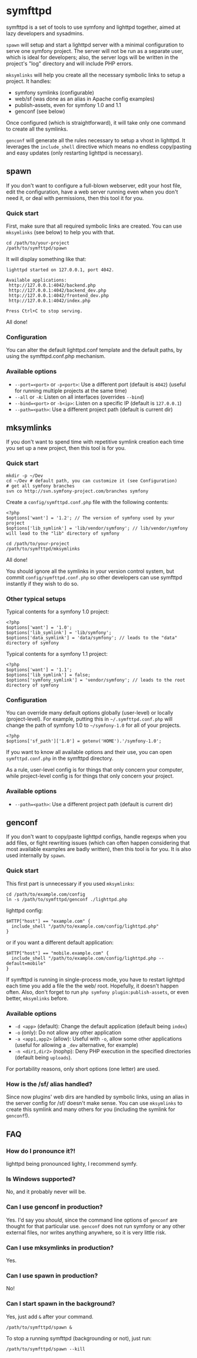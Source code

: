 # symfttpd

symfttpd is a set of tools to use symfony and lighttpd together,
aimed at lazy developers and sysadmins.


`spawn` will setup and start a lighttpd server with a minimal
configuration to serve one symfony project. The server will not be run as
a separate user, which is ideal for developers; also, the server logs
will be written in the project's "log" directory and will include PHP errors.


`mksymlinks` will help you create all the necessary symbolic links
to setup a project. It handles:

 * symfony symlinks (configurable)
 * web/sf (was done as an alias in Apache config examples)
 * publish-assets, even for symfony 1.0 and 1.1
 * genconf (see below)

Once configured (which is straightforward), it will take only one command
to create all the symlinks.


`genconf` will generate all the rules necessary to setup a vhost in lighttpd.
It leverages the `include_shell` directive which means no endless
copy/pasting and easy updates (only restarting lighttpd is necessary).



## spawn

If you don't want to configure a full-blown webserver, edit your host
file, edit the configuration, have a web server running even when you don't
need it, or deal with permissions, then this tool it for you.


### Quick start

First, make sure that all required symbolic links are created.
You can use `mksymlinks` (see below) to help you with that.

    cd /path/to/your-project
    /path/to/symfttpd/spawn

It will display something like that:

    lighttpd started on 127.0.0.1, port 4042.

    Available applications:
     http://127.0.0.1:4042/backend.php
     http://127.0.0.1:4042/backend_dev.php
     http://127.0.0.1:4042/frontend_dev.php
     http://127.0.0.1:4042/index.php

    Press Ctrl+C to stop serving.

All done!


### Configuration

You can alter the default lighttpd.conf template and the default paths,
by using the symfttpd.conf.php mechanism.


### Available options

* `--port=<port>` or `-p<port>`: Use a different port (default is `4042`)
    (useful for running multiple projects at the same time)
* `--all` or `-A`: Listen on all interfaces (overrides `--bind`)
* `--bind=<port>` or `-b<ip>`: Listen on a specific IP (default is `127.0.0.1`)
* `--path=<path>`: Use a different project path (default is current dir)



## mksymlinks

If you don't want to spend time with repetitive symlink creation each time you set up a new project, then this tool is for you.


### Quick start

    mkdir -p ~/Dev
    cd ~/Dev # default path, you can customize it (see Configuration)
    # get all symfony branches
    svn co http://svn.symfony-project.com/branches symfony

Create a `config/symfttpd.conf.php` file with the following contents:

    <?php
    $options['want'] = '1.2'; // The version of symfony used by your project
    $options['lib_symlink'] = 'lib/vendor/symfony'; // lib/vendor/symfony will lead to the "lib" directory of symfony

    cd /path/to/your-project
    /path/to/symfttpd/mksymlinks

All done!

You should ignore all the symlinks in your version control system, but commit `config/symfttpd.conf.php` so other developers can use symfttpd instantly if they wish to do so.


### Other typical setups

Typical contents for a symfony 1.0 project:

    <?php
    $options['want'] = '1.0';
    $options['lib_symlink'] = 'lib/symfony';
    $options['data_symlink'] = 'data/symfony'; // leads to the "data" directory of symfony

Typical contents for a symfony 1.1 project:

    <?php
    $options['want'] = '1.1';
    $options['lib_symlink'] = false;
    $options['symfony_symlink'] = 'vendor/symfony'; // leads to the root directory of symfony


### Configuration

You can override many default options globally (user-level)
or locally (project-level).
For example, putting this in `~/.symfttpd.conf.php` will change the path
of symfony 1.0 to `~/symfony-1.0` for all of your projects.

    <?php
    $options['sf_path']['1.0'] = getenv('HOME').'/symfony-1.0';

If you want to know all available options and their use,
you can open `symfttpd.conf.php` in the symfttpd directory.

As a rule, user-level config is for things that only concern your computer,
while project-level config is for things that only concern your project.


### Available options

* `--path=<path>`: Use a different project path (default is current dir)



## genconf

If you don't want to copy/paste lighttpd configs, handle regexps when
you add files, or fight rewriting issues (which can often happen
considering that most available examples are badly written),
then this tool is for you. It is also used internally by `spawn`.


### Quick start

This first part is unnecessary if you used `mksymlinks`:

    cd /path/to/example.com/config
    ln -s /path/to/symfttpd/genconf ./lighttpd.php

lighttpd config:

    $HTTP["host"] == "example.com" {
      include_shell "/path/to/example.com/config/lighttpd.php"
    }

or if you want a different default application:

    $HTTP["host"] == "mobile.example.com" {
      include_shell "/path/to/example.com/config/lighttpd.php --default=mobile"
    }

If symfttpd is running in single-process mode, you have to restart lighttpd
each time you add a file the the web/ root. Hopefully, it doesn't happen often.
Also, don't forget to run `php symfony plugin:publish-assets`, or even better,
`mksymlinks` before.


### Available options

* `-d <app>` (default): Change the default application (default being `index`)
* `-o` (only): Do not allow any other application
* `-a <app1,app2>` (allow): Useful with `-o`, allow some other applications
    (useful for allowing a `_dev` alternative, for example)
* `-n <dir1,dir2>` (nophp): Deny PHP execution in the specified directories
    (default being `uploads`).

For portability reasons, only short options (one letter) are used.

### How is the /sf/ alias handled?

Since now plugins' web dirs are handled by symbolic links,
using an alias in the server config for /sf/ doesn't make sense.
You can use `mksymlinks` to create this symlink and many
others for you (including the symlink for `genconf`!).



## FAQ

### How do I pronounce it?!

lighttpd being pronounced lighty, I recommend symfy.


### Is Windows supported?

No, and it probably never will be.


### Can I use genconf in production?

Yes. I'd say you _should_, since the command line options of `genconf` are
thought for that particular use. `genconf` does not run symfony or any other
external files, nor writes anything anywhere, so it is very little risk.


### Can I use mksymlinks in production?

Yes.


### Can I use spawn in production?

No!

### Can I start spawn in the background?

Yes, just add `&` after your command.

    /path/to/symfttpd/spawn &

To stop a running symfttpd (backgrounding or not), just run:

    /path/to/symfttpd/spawn --kill

